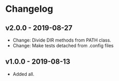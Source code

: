 # Changelog

## v2.0.0 - 2019-08-27

- Change: Divide DIR methods from PATH class.
- Change: Make tests detached from .config files

## v1.0.0 - 2019-08-13

- Added all.
